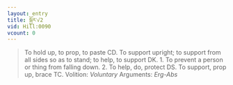 ```yaml
---
layout: entry
title: སྐྱོར་√2
vid: Hill:0090
vcount: 0
---
```

> To hold up, to prop, to paste CD\. To support upright; to support from all sides so as to stand; to help, to support DK\. 1\. To prevent a person or thing from falling down\. 2\. To help, do, protect DS\. To support, prop up, brace TC\.
> Volition: _Voluntary_
> Arguments: _Erg-Abs_


